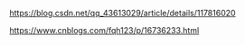 https://blog.csdn.net/qq_43613029/article/details/117816020

https://www.cnblogs.com/fqh123/p/16736233.html